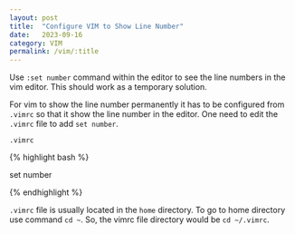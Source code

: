 ```yaml
---
layout: post
title:  "Configure VIM to Show Line Number"
date:   2023-09-16
category: VIM
permalink: /vim/:title
---
```


Use `:set number` command within the editor to see the line numbers in the vim editor. This should work as a temporary solution.

For vim to show the line number permanently it has to be configured from `.vimrc` so that it show the line number in the editor.
One need to edit the `.vimrc` file to add `set number`.

`.vimrc`

{% highlight bash %}

set number

{% endhighlight %}

`.vimrc` file is usually located in the `home` directory. To go to home directory use command `cd ~`. So, the vimrc file directory would be `cd ~/.vimrc`.